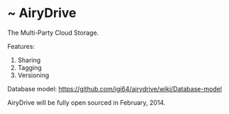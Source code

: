 ~ AiryDrive
===========

The Multi-Party Cloud Storage.

Features:  
1. Sharing  
2. Tagging  
3. Versioning  

Database model: https://github.com/igi64/airydrive/wiki/Database-model  

AiryDrive will be fully open sourced in February, 2014.
